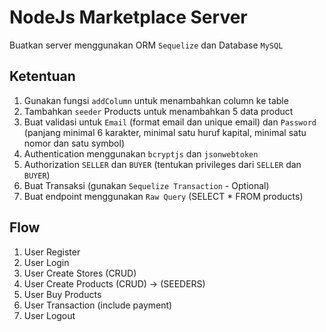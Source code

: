 # NodeJs Marketplace Server

Buatkan server menggunakan ORM `Sequelize` dan Database `MySQL`

## Ketentuan
1. Gunakan fungsi `addColumn` untuk menambahkan column ke table
2. Tambahkan `seeder` Products untuk menambahkan 5 data product
3. Buat validasi untuk `Email` (format email dan unique email) dan `Password` (panjang minimal 6 karakter, minimal satu huruf kapital, minimal satu nomor dan satu symbol)
4. Authentication menggunakan `bcryptjs` dan `jsonwebtoken`
5. Authorization `SELLER` dan `BUYER` (tentukan privileges dari `SELLER` dan `BUYER`)
6. Buat Transaksi (gunakan `Sequelize Transaction` - Optional)
7. Buat endpoint menggunakan `Raw Query` (SELECT * FROM products)

## Flow
1. User Register
2. User Login
3. User Create Stores (CRUD)
4. User Create Products (CRUD) -> (SEEDERS)
5. User Buy Products
6. User Transaction (include payment)
7. User Logout
